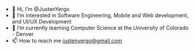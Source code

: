 - 👋 Hi, I’m @JustenYergo
- 👀 I’m interested in Software Engineering, Mobile and Web development, and UI/UX Development
- 🌱 I’m currently learning Computer Science at the University of Colorado - Denver
- 📫 How to reach me justenyergo@gmail.com

<!---
JustenYergo/JustenYergo is a ✨ special ✨ repository because its `README.md` (this file) appears on your GitHub profile.
You can click the Preview link to take a look at your changes.
--->
